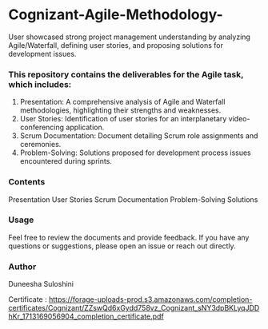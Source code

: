 # Cognizant-Agile-Methodology-
User showcased strong project management understanding by analyzing Agile/Waterfall, defining user stories, and proposing solutions for development issues.


### This repository contains the deliverables for the Agile task, which includes:

1. Presentation: A comprehensive analysis of Agile and Waterfall methodologies, highlighting their strengths and weaknesses.
2. User Stories: Identification of user stories for an interplanetary video-conferencing application.
3. Scrum Documentation: Document detailing Scrum role assignments and ceremonies.
4. Problem-Solving: Solutions proposed for development process issues encountered during sprints.

### Contents
Presentation
User Stories
Scrum Documentation
Problem-Solving Solutions

### Usage
Feel free to review the documents and provide feedback. If you have any questions or suggestions, please open an issue or reach out directly.

### Author
Duneesha Suloshini

Certificate : https://forage-uploads-prod.s3.amazonaws.com/completion-certificates/Cognizant/ZZswQd6xGydd758vz_Cognizant_sNY3dpBKLyqJDDhKr_1713169056904_completion_certificate.pdf


